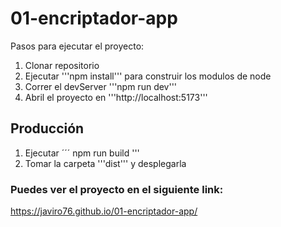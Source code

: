 # 01-encriptador-app


Pasos para ejecutar el proyecto: 

1. Clonar repositorio
2. Ejecutar '''npm install''' para construir los modulos de node
3. Correr el devServer  '''npm run dev''' 
4. Abril el proyecto en '''http://localhost:5173'''

## Producción 

1. Ejecutar ´´´ npm run build '''
2. Tomar la carpeta '''dist''' y desplegarla 

### Puedes ver el proyecto en el siguiente link:

https://javiro76.github.io/01-encriptador-app/
